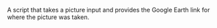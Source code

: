 A script that takes a picture input and provides the Google Earth link for where the picture was taken.
